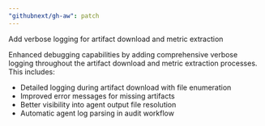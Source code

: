 ```yaml
---
"githubnext/gh-aw": patch
---
```


Add verbose logging for artifact download and metric extraction

Enhanced debugging capabilities by adding comprehensive verbose logging throughout the artifact download and metric extraction processes. This includes:
- Detailed logging during artifact download with file enumeration
- Improved error messages for missing artifacts
- Better visibility into agent output file resolution
- Automatic agent log parsing in audit workflow

